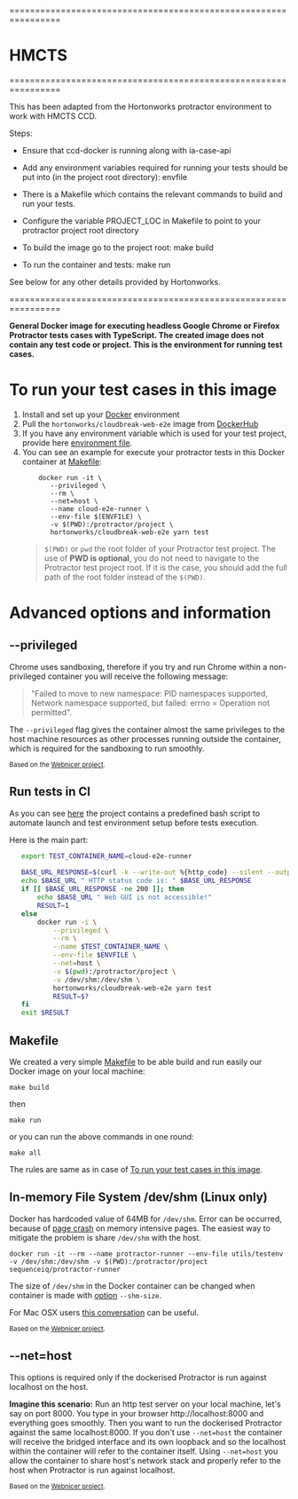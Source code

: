 
================================================================
# HMCTS
================================================================

This has been adapted from the Hortonworks protractor environment to work with HMCTS CCD.

Steps:

- Ensure that ccd-docker is running along with ia-case-api
- Add any environment variables required for running your tests should be put into (in the project root directory):
    envfile 
- There is a Makefile which contains the relevant commands to build and run your tests.
- Configure the variable PROJECT_LOC in Makefile to point to your protractor project root directory

- To build the image go to the project root: 
    make build
- To run the container and tests: 
    make run

See below for any other details provided by Hortonworks.

================================================================

**General Docker image for executing headless Google Chrome or Firefox Protractor tests cases with TypeScript. The created image does not contain any test code or project. This is the environment for running test cases.**

# To run your test cases in this image
1. Install and set up your [Docker](https://docs.docker.com/engine/installation/) environment 
2. Pull the `hortonworks/cloudbreak-web-e2e` image from [DockerHub](https://hub.docker.com/r/hortonworks/cloudbreak-web-e2e/)
3. If you have any environment variable which is used for your test project, provide here [environment file](support/testenv).
4. You can see an example for execute your protractor tests in this Docker container at [Makefile](Makefile):
    ```
        docker run -it \
           --privileged \
           --rm \
           --net=host \
           --name cloud-e2e-runner \
           --env-file $(ENVFILE) \
           -v $(PWD):/protractor/project \
           hortonworks/cloudbreak-web-e2e yarn test
    ```
   >`$(PWD)` or `pwd` the root folder of your Protractor test project. The use of **PWD is optional**, you do not need to navigate to the Protractor test project root. If it is the case, you should add the full path of the root folder instead of the `$(PWD)`.

# Advanced options and information

## --privileged
Chrome uses sandboxing, therefore if you try and run Chrome within a non-privileged container you will receive the following message:

> "Failed to move to new namespace: PID namespaces supported, Network namespace supported, but failed: errno = Operation not permitted".

The `--privileged` flag gives the container almost the same privileges to the host machine resources as other processes running outside the container, which is required for the sandboxing to run smoothly.

<sub>Based on the [Webnicer project](https://hub.docker.com/r/webnicer/protractor-headless/).</sub>

## Run tests in CI   
As you can see [here](scripts/e2e-gui-test.sh) the project contains a predefined bash script to automate launch and test environment setup before tests execution.

Here is the main part:
```sh   
   export TEST_CONTAINER_NAME=cloud-e2e-runner
   
   BASE_URL_RESPONSE=$(curl -k --write-out %{http_code} --silent --output /dev/null $BASE_URL/sl)
   echo $BASE_URL " HTTP status code is: " $BASE_URL_RESPONSE
   if [[ $BASE_URL_RESPONSE -ne 200 ]]; then
       echo $BASE_URL " Web GUI is not accessible!"
       RESULT=1
   else
       docker run -i \
           --privileged \
           --rm \
           --name $TEST_CONTAINER_NAME \
           --env-file $ENVFILE \
           --net=host \
           -v $(pwd):/protractor/project \
           -v /dev/shm:/dev/shm \
           hortonworks/cloudbreak-web-e2e yarn test
           RESULT=$?
   fi
   exit $RESULT
```

## Makefile
We created a very simple [Makefile](Makefile) to be able build and run easily our Docker image on your local machine:
```
make build
```
then
```
make run
```
or you can run the above commands in one round:
```
make all
```
The rules are same as in case of [To run your test cases in this image](#to-run-your-test-cases-in-this-image).

## In-memory File System /dev/shm (Linux only)
Docker has hardcoded value of 64MB for `/dev/shm`. Error can be occurred, because of [page crash](https://bugs.chromium.org/p/chromedriver/issues/detail?id=1097) on memory intensive pages. The easiest way to mitigate the problem is share `/dev/shm` with the host.
```
docker run -it --rm --name protractor-runner --env-file utils/testenv -v /dev/shm:/dev/shm -v $(PWD):/protractor/project sequenceiq/protractor-runner
```
The size of `/dev/shm` in the Docker container can be changed when container is made with [option](https://github.com/docker/docker/issues/2606) `--shm-size`.

For Mac OSX users [this conversation](http://unix.stackexchange.com/questions/151984/how-do-you-move-files-into-the-in-memory-file-system-mounted-at-dev-shm) can be useful.

<sub>Based on the [Webnicer project](https://hub.docker.com/r/webnicer/protractor-headless/).</sub>

## --net=host
This options is required only if the dockerised Protractor is run against localhost on the host.

**Imagine this scenario:**
Run an http test server on your local machine, let's say on port 8000. You type in your browser http://localhost:8000 and everything goes smoothly. Then you want to run the dockerised Protractor against the same localhost:8000. If you don't use `--net=host` the container will receive the bridged interface and its own loopback and so the localhost within the container will refer to the container itself. Using `--net=host` you allow the container to share host's network stack and properly refer to the host when Protractor is run against localhost.

<sub>Based on the [Webnicer project](https://hub.docker.com/r/webnicer/protractor-headless/).</sub>